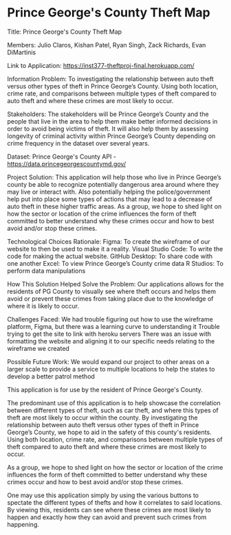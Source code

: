 # Prince George's County Theft Map

Title: Prince George's County Theft Map

Members: Julio Claros, Kishan Patel, Ryan Singh, Zack Richards, Evan DiMartinis

Link to Application: https://inst377-theftproj-final.herokuapp.com/

Information Problem: To investigating the relationship between auto theft versus other types of theft in Prince George’s County. Using both location, crime rate, and comparisons between multiple types of theft compared to auto theft and where these crimes are most likely to occur.

Stakeholders: The stakeholders will be Prince George’s County and the people that live in the area to help them make better informed decisions in order to avoid being victims of theft. It will also help them by assessing longevity of criminal activity within Prince George’s County depending on crime frequency in the dataset over several years. 

Dataset: Prince George's County API - https://data.princegeorgescountymd.gov/

Project Solution: This application will help those who live in Prince George’s county be able to recognize potentially dangerous area around where they may live or interact with. Also potentially helping the police/government help put into place some types of actions that may lead to a decrease of auto theft in these higher traffic areas. As a group, we hope to shed light on how the sector or location of the crime influences the form of theft committed to better understand why these crimes occur and how to best avoid and/or stop these crimes.


Technological Choices Rationale: 
Figma: To create the wireframe of our website to then be used to make it a reality. 
Visual Studio Code: To write the code for making the actual website.
GitHub Desktop: To share code with one another 
Excel: To view Prince George’s County crime data
R Studios: To perform data manipulations
 
How This Solution Helped Solve the Problem: Our applications allows for the residents of PG County to visually see where theft occurs and helps them avoid or prevent these crimes from taking place due to the knowledge of where it is likely to occur.

Challenges Faced: 
We had trouble figuring out how to use the wireframe platform, Figma, but there was a learning curve to understanding it
Trouble trying to get the site to link with heroku servers
There was an issue with formatting the website and aligning it to our specific
needs relating to the wireframe we created

Possible Future Work: We would expand our project to other areas on a larger scale to provide a service to multiple locations to help the states to develop a better patrol method

 
 This application is for use by the resident of Prince George's County. 

The predominant use of this application is to help showcase the correlation between different types of theft,
such as car theft, and where this types of theft are most likely to occur within the county. By investigating the relationship between auto theft versus other types of theft in Prince George’s County, we hope to aid in the safety of this county's residents. Using both location, crime rate, and comparisons between multiple types of theft compared to auto theft and where these crimes are most likely to occur.

As a group, we hope to shed light on how the sector or location of the crime influences the form of theft committed to better understand why these crimes occur and how to best avoid and/or stop these crimes.

One may use this application simply by using the various buttons to spectate the different types of thefts and how it correlates to said locations. By viewing this, residents can see where these crimes are most likely to happen and exactly how they can avoid and prevent such crimes from happening. 